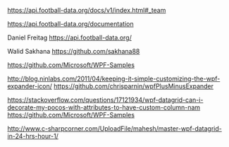 https://api.football-data.org/docs/v1/index.html#_team

https://api.football-data.org/documentation

Daniel Freitag https://api.football-data.org/

Walid Sakhana https://github.com/sakhana88

https://github.com/Microsoft/WPF-Samples








http://blog.ninlabs.com/2011/04/keeping-it-simple-customizing-the-wpf-expander-icon/
https://github.com/chrisparnin/wpfPlusMinusExpander







https://stackoverflow.com/questions/17121934/wpf-datagrid-can-i-decorate-my-pocos-with-attributes-to-have-custom-column-nam
https://github.com/Microsoft/WPF-Samples









http://www.c-sharpcorner.com/UploadFile/mahesh/master-wpf-datagrid-in-24-hrs-hour-1/